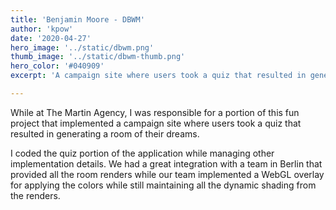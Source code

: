 ```yaml
---
title: 'Benjamin Moore - DBWM'
author: 'kpow'
date: '2020-04-27'
hero_image: '../static/dbwm.png'
thumb_image: '../static/dbwm-thumb.png'
hero_color: '#040909'
excerpt: 'A campaign site where users took a quiz that resulted in generating a room of their dreams. '

---
```


While at The Martin Agency, I was responsible for a portion of this fun project that implemented a campaign site where users took a quiz that resulted in generating a room of their dreams. 

I coded the quiz portion of the application while managing other implementation details. We had a great integration with a team in Berlin that provided all the room renders while our team implemented a WebGL overlay for applying the colors while still maintaining all the dynamic shading from the renders.

